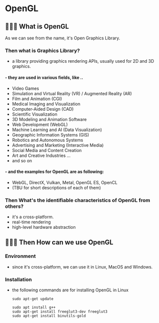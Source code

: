 # OpenGL

## 🙋🏻‍♀️ What is OpenGL
As we can see from the name, it's Open Graphics Library.

### Then what is Graphics Library?
- a library providing graphics rendering APIs, usually used for 2D and 3D graphics.
#### - they are used in various fields, like ..
  - Video Games
  - Simulation and Virtual Reality (VR) / Augmented Reality (AR)
  - Film and Animation (CGI)
  - Medical Imaging and Visualization
  - Computer-Aided Design (CAD)
  - Scientific Visualization
  - 3D Modeling and Animation Software
  - Web Development (WebGL)
  - Machine Learning and AI (Data Visualization)
  - Geographic Information Systems (GIS)
  - Robotics and Autonomous Systems
  - Advertising and Marketing (Interactive Media)
  - Social Media and Content Creation
  - Art and Creative Industries ...
  - and so on
#### - and the examples for OpenGL are as following:
  - WebGL, DirectX, Vulkan, Metal, OpenGL ES, OpenCL
  - (TBU for short descriptions of each of them)

### Then What's the identifiable characteristics of OpenGL from others?
- it's a cross-platform.
- real-time rendering
- high-level hardware abstraction


## 🙋🏻‍♀️ Then How can we use OpenGL
### Environment
- since it's cross-platform, we can use it in Linux, MacOS and Windows.
### Installation
- the following commands are for installing OpenGL in Linux
  ```
  sudo apt-get update

  sudo apt install g++
  sudo apt-get install freeglut3-dev freeglut3
  sudo apt-get install binutils-gold
  ```
  



